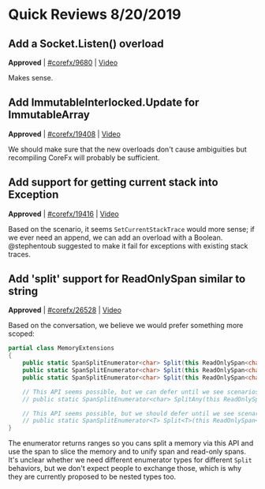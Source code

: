# Quick Reviews 8/20/2019

## Add a Socket.Listen() overload

**Approved** | [#corefx/9680](https://github.com/dotnet/corefx/issues/9680#issuecomment-523130997) | [Video](https://www.youtube.com/watch?v=dfzXrQCINHM&t=0h0m0s)

Makes sense.
## Add ImmutableInterlocked.Update for ImmutableArray

**Approved** | [#corefx/19408](https://github.com/dotnet/corefx/issues/19408#issuecomment-523140923) | [Video](https://www.youtube.com/watch?v=dfzXrQCINHM&t=0h5m45s)

We should make sure that the new overloads don't cause ambiguities but recompiling CoreFx will probably be sufficient.
## Add support for getting current stack into Exception

**Approved** | [#corefx/19416](https://github.com/dotnet/corefx/issues/19416#issuecomment-523144443) | [Video](https://www.youtube.com/watch?v=dfzXrQCINHM&t=0h30m11s)

Based on the scenario, it seems `SetCurrentStackTrace` would more sense; if we ever need an append, we can add an overload with a Boolean. @stephentoub suggested to make it fail for exceptions with existing stack traces.


## Add 'split' support for ReadOnlySpan<char> similar to string

**Approved** | [#corefx/26528](https://github.com/dotnet/corefx/issues/26528#issuecomment-523152939) | [Video](https://www.youtube.com/watch?v=dfzXrQCINHM&t=0h39m55s)

Based on the conversation, we believe we would prefer something more scoped:

```C#
partial class MemoryExtensions
{
    public static SpanSplitEnumerator<char> Split(this ReadOnlySpan<char> span);
    public static SpanSplitEnumerator<char> Split(this ReadOnlySpan<char> span, char separator);
    public static SpanSplitEnumerator<char> Split(this ReadOnlySpan<char> span, string separator);

    // This API seems possible, but we can defer until we see scenarios
    // public static SpanSplitEnumerator<char> SplitAny(this ReadOnlySpan<char> span, ReadOnlySpan<char> separators);

    // This API seems possible, but we should defer until we see scenarios. It wouldn't be good make this work for UTF8, for example.
    // public static SpanSplitEnumerator<T> Split<T>(this ReadOnlySpan<T> span, T separator);
}
```

The enumerator returns ranges so you cans split a memory via this API and use the span to slice the memory and to unify span and read-only spans. It's unclear whether we need different enumerator types for different `Split` behaviors, but we don't expect people to exchange those, which is why they are currently proposed to be nested types too.
